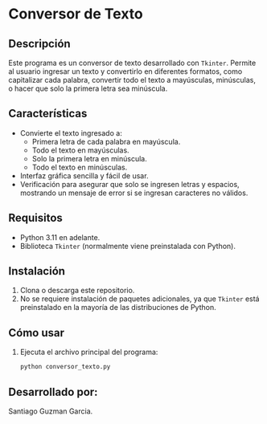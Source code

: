 # Conversor de Texto

## Descripción
Este programa es un conversor de texto desarrollado con `Tkinter`. Permite al usuario ingresar un texto y convertirlo en diferentes formatos, como capitalizar cada palabra, convertir todo el texto a mayúsculas, minúsculas, o hacer que solo la primera letra sea minúscula.

## Características
- Convierte el texto ingresado a:
  - Primera letra de cada palabra en mayúscula.
  - Todo el texto en mayúsculas.
  - Solo la primera letra en minúscula.
  - Todo el texto en minúsculas.
- Interfaz gráfica sencilla y fácil de usar.
- Verificación para asegurar que solo se ingresen letras y espacios, mostrando un mensaje de error si se ingresan caracteres no válidos.

## Requisitos
- Python 3.11 en adelante.
- Biblioteca `Tkinter` (normalmente viene preinstalada con Python).

## Instalación
1. Clona o descarga este repositorio.
2. No se requiere instalación de paquetes adicionales, ya que `Tkinter` está preinstalado en la mayoría de las distribuciones de Python.

## Cómo usar
1. Ejecuta el archivo principal del programa:
   ```bash
   python conversor_texto.py
## Desarrollado por:
Santiago Guzman Garcia.
